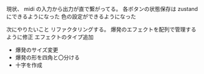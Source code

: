 現状、
midi の入力から出力が直で繋がってる。
各ボタンの状態保存は zustand にできるようになった
色の設定ができるようになった

次にやりたいこと
リファクタリングする。
爆発のエフェクトを配列で管理するように修正
エフェクトのタイプ追加

- 爆発のサイズ変更
- 爆発の形を四角と〇分ける
- 十字を作成
